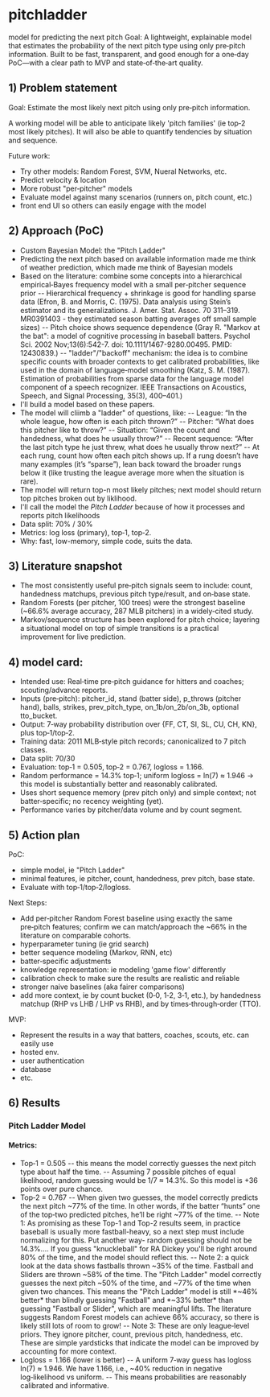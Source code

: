 # pitchladder
model for predicting the next pitch
Goal: A lightweight, explainable model that estimates the probability of the next pitch type using only pre‑pitch information. Built to be fast, transparent, and good enough for a one‑day PoC—with a clear path to MVP and state‑of‑the‑art quality.

## 1) Problem statement
Goal: Estimate the most likely next pitch using only pre‑pitch information. 

A working model will be able to anticipate likely 'pitch families' (ie top‑2 most likely pitches). It will also be able to quantify tendencies by situation and sequence.

Future work: 
- Try other models: Random Forest, SVM, Nueral Networks, etc. 
- Predict velocity & location
- More robust "per‑pitcher" models
- Evaluate model against many scenarios (runners on, pitch count, etc.)
- front end UI so others can easily engage with the model

## 2) Approach (PoC)
- Custom Bayesian Model: the "Pitch Ladder"
- Predicting the next pitch based on available information made me think of weather prediction, which made me think of Bayesian models
- Based on the literature: combine some concepts into a hierarchical empirical‑Bayes frequency model with a small per‑pitcher sequence prior
-- Hierarchical frequency + shrinkage is good for handling sparse data (Efron, B. and Morris, C. (1975). Data analysis using Stein’s estimator and its generalizations. J. Amer. Stat. Assoc. 70 311–319. MR0391403 - they estimated season batting averages off small sample sizes)
-- Pitch choice shows sequence dependence (Gray R. "Markov at the bat": a model of cognitive processing in baseball batters. Psychol Sci. 2002 Nov;13(6):542-7. doi: 10.1111/1467-9280.00495. PMID: 12430839.)
-- "ladder"/"backoff" mechanism: the idea is to combine specific counts with broader contexts to get calibrated probabilities, like used in the domain of language‑model smoothing (Katz, S. M. (1987). Estimation of probabilities from sparse data for the language model component of a speech recognizer. IEEE Transactions on Acoustics, Speech, and Signal Processing, 35(3), 400–401.)
- I'll build a model based on these papers.
- The model will cliimb a "ladder" of questions, like:
-- League: “In the whole league, how often is each pitch thrown?”
-- Pitcher: “What does this pitcher like to throw?”
-- Situation: “Given the count and handedness, what does he usually throw?”
-- Recent sequence: “After the last pitch type he just threw, what does he usually throw next?”
-- At each rung, count how often each pitch shows up. If a rung doesn’t have many examples (it’s “sparse”), lean back toward the broader rungs below it (like trusting the league average more when the situation is rare).
- The model will return top-n most likely pitches; next model should return top pitches broken out by liklihood.
- I'll call the model the *Pitch Ladder* because of how it processes and reports pitch likelihoods
- Data split: 70% / 30% 
- Metrics: log loss (primary), top‑1, top‑2.
- Why: fast, low-memory, simple code, suits the data.

## 3) Literature snapshot
- The most consistently useful pre‑pitch signals seem to include: count, handedness matchups, previous pitch type/result, and on‑base state.
- Random Forests (per pitcher, 100 trees) were the strongest baseline (~66.6% average accuracy, 287 MLB pitchers) in a widely‑cited study. 
- Markov/sequence structure has been explored for pitch choice; layering a situational model on top of simple transitions is a practical improvement for live prediction. 

## 4) model card:
- Intended use: Real‑time pre‑pitch guidance for hitters and coaches; scouting/advance reports.
- Inputs (pre‑pitch): pitcher_id, stand (batter side), p_throws (pitcher hand), balls, strikes, prev_pitch_type, on_1b/on_2b/on_3b, optional tto_bucket.
- Output: 7‑way probability distribution over {FF, CT, SI, SL, CU, CH, KN}, plus top‑1/top‑2.
- Training data: 2011 MLB‑style pitch records; canonicalized to 7 pitch classes.
- Data split: 70/30
- Evaluation: top‑1 = 0.505, top‑2 = 0.767, logloss = 1.166.
- Random performance = 14.3% top‑1; uniform logloss = ln(7) ≈ 1.946 → this model is substantially better and reasonably calibrated.
- Uses short sequence memory (prev pitch only) and simple context; not batter‑specific; no recency weighting (yet).
- Performance varies by pitcher/data volume and by count segment.

## 5) Action plan
PoC: 
- simple model, ie "Pitch Ladder"
- minimal features, ie pitcher, count, handedness, prev pitch, base state.
- Evaluate with top‑1/top‑2/logloss.

Next Steps: 
- Add per‑pitcher Random Forest baseline using exactly the same pre‑pitch features; confirm we can match/approach the ~66% in the literature on comparable cohorts. 
- hyperparameter tuning (ie grid search)
- better sequence modeling (Markov, RNN, etc)
- batter‑specific adjustments
- knowledge representation: ie modeling 'game flow' differently
- calibration check to make sure the results are realistic and reliable
- stronger naive baselines (aka fairer comparisons)
- add more context, ie by count bucket (0‑0, 1‑2, 3‑1, etc.), by handedness matchup (RHP vs LHB / LHP vs RHB), and by times‑through‑order (TTO).

MVP:
- Represent the results in a way that batters, coaches, scouts, etc. can easily use
- hosted env. 
- user authentication
- database
- etc. 

## 6) Results 
### Pitch Ladder Model
#### Metrics: 
- Top‑1 = 0.505
-- this means the model correctly guesses the next pitch type about half the time. 
-- Assuming 7 possible pitches of equal likelihood, random guessing would be 1/7 ≈ 14.3%. So this model is +36 points over pure chance. 
- Top‑2 = 0.767
-- When given two guesses, the model correctly predicts the next pitch ~77% of the time. In other words, if the batter “hunts” one of the top‑two predicted pitches, he’ll be right ~77% of the time. 
-- Note 1: As promising as these Top-1 and Top-2 results seem, in practice baseball is usually more fastball-heavy, so a next step must include normalizing for this. Put another way- random guessing should not be 14.3%.... If you guess "knuckleball" for RA Dickey you'll be right around 80% of the time, and the  model should reflect this. 
-- Note 2: a quick look at the data shows fastballs thrown ~35% of the time. Fastball and Sliders are thrown ~58% of the time. The "Pitch Ladder" model correctly guesses the next pitch ~50% of the time, and ~77% of the time when given two chances. This means the "Pitch Ladder" model is still *~46% better* than blindly guessing "Fastball" and *~33% better* than guessing "Fastball or Slider", which are meaningful lifts. The literature suggests Random Forest models can achieve 66% accuracy, so there is likely still lots of room to grow! 
-- Note 3: These are only league‑level priors. They ignore pitcher, count, previous pitch, handedness, etc. These are simple yardsticks that indicate the model can be improved by accounting for more context. 
- Logloss = 1.166 (lower is better)
-- A uniform 7‑way guess has logloss ln(7) ≈ 1.946. We have 1.166, i.e., ~40% reduction in negative log‑likelihood vs uniform. 
-- This means probabilities are reasonably calibrated and informative.
